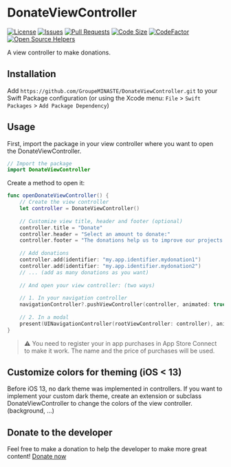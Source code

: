 # DonateViewController

[![License](https://img.shields.io/github/license/GroupeMINASTE/DonateViewController)](LICENSE)
[![Issues](https://img.shields.io/github/issues/GroupeMINASTE/DonateViewController)]()
[![Pull Requests](https://img.shields.io/github/issues-pr/GroupeMINASTE/DonateViewController)]()
[![Code Size](https://img.shields.io/github/languages/code-size/GroupeMINASTE/DonateViewController)]()
[![CodeFactor](https://www.codefactor.io/repository/github/groupeminaste/donateviewcontroller/badge)](https://www.codefactor.io/repository/github/groupeminaste/donateviewcontroller)
[![Open Source Helpers](https://www.codetriage.com/groupeminaste/donateviewcontroller/badges/users.svg)](https://www.codetriage.com/groupeminaste/donateviewcontroller)

A view controller to make donations.

## Installation

Add `https://github.com/GroupeMINASTE/DonateViewController.git` to your Swift Package configuration (or using the Xcode menu: `File` > `Swift Packages` > `Add Package Dependency`)

## Usage

First, import the package in your view controller where you want to open the DonateViewController.

```swift
// Import the package
import DonateViewController
```

Create a method to open it:

```swift
func openDonateViewController() {
    // Create the view controller
    let controller = DonateViewController()
    
    // Customize view title, header and footer (optional)
    controller.title = "Donate"
    controller.header = "Select an amount to donate:"
    controller.footer = "The donations help us to improve our projects (...)"
    
    // Add donations
    controller.add(identifier: "my.app.identifier.mydonation1")
    controller.add(identifier: "my.app.identifier.mydonation2")
    // ... (add as many donations as you want)
    
    // And open your view controller: (two ways)
    
    // 1. In your navigation controller
    navigationController?.pushViewController(controller, animated: true)
    
    // 2. In a modal
    present(UINavigationController(rootViewController: controller), animated: true, completion: nil)
}
```

> ⚠️ You need to register your in app purchases in App Store Connect to make it work. The name and the price of purchases will be used.

## Customize colors for theming (iOS < 13)

Before iOS 13, no dark theme was implemented in controllers. If you want to implement your custom dark theme, create an extension or subclass DonateViewController to change the colors of the view controller. (background, ...)

## Donate to the developer

Feel free to make a donation to help the developer to make more great content! [Donate now](https://paypal.me/NathanFallet)
